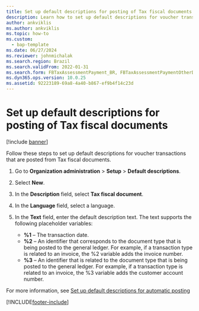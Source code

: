 ```yaml
---
title: Set up default descriptions for posting of Tax fiscal documents
description: Learn how to set up default descriptions for voucher transactions that are posted from Tax fiscal documents, including a step-by-step process.
author: ankviklis
ms.author: ankviklis
ms.topic: how-to
ms.custom: 
  - bap-template
ms.date: 06/27/2024
ms.reviewer: johnmichalak
ms.search.region: Brazil
ms.search.validFrom: 2022-01-31
ms.search.form: FBTaxAssessmentPayment_BR, FBTaxAssessmentPaymentOtherDebits_BR
ms.dyn365.ops.version: 10.0.25
ms.assetid: 92223189-69a8-4a40-b867-ef9b4f14c23d
---
```


# Set up default descriptions for posting of Tax fiscal documents

[!include [banner](../../includes/banner.md)]

Follow these steps to set up default descriptions for voucher transactions that are posted from Tax fiscal documents.

1. Go to **Organization administration** > **Setup** > **Default descriptions**.
2. Select **New**.
3. In the **Description** field, select **Tax fiscal document**.
4. In the **Language** field, select a language.
5. In the **Text** field, enter the default description text. The text supports the following placeholder variables:

    - **%1** – The transaction date.
    - **%2** – An identifier that corresponds to the document type that is being posted to the general ledger. For example, if a transaction type is related to an invoice, the %2 variable adds the invoice number.
    - **%3** – An identifier that is related to the document type that is being posted to the general ledger. For example, if a transaction type is related to an invoice, the %3 variable adds the customer account number.

For more information, see [Set up default descriptions for automatic posting](../../general-ledger/set-up-default-descriptions-for-automatic-posting.md#set-up-default-descriptions)

[!INCLUDE[footer-include](../../../includes/footer-banner.md)]
